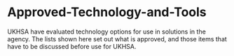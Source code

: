 # Approved-Technology-and-Tools
UKHSA have evaluated technology options for use in solutions in the agency. The lists shown here set out what is approved, and those items that have to be discussed before use for UKHSA.
